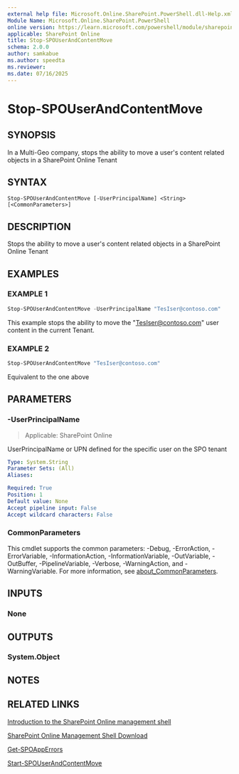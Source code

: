 ```yaml
---
external help file: Microsoft.Online.SharePoint.PowerShell.dll-Help.xml
Module Name: Microsoft.Online.SharePoint.PowerShell
online version: https://learn.microsoft.com/powershell/module/sharepoint-online/stop-spouserandcontentmove
applicable: SharePoint Online
title: Stop-SPOUserAndContentMove
schema: 2.0.0
author: samkabue
ms.author: speedta
ms.reviewer:
ms.date: 07/16/2025
---
```


# Stop-SPOUserAndContentMove

## SYNOPSIS

In a Multi-Geo company, stops the ability to move a user's content related objects in a SharePoint Online Tenant

## SYNTAX

```
Stop-SPOUserAndContentMove [-UserPrincipalName] <String> [<CommonParameters>]
```

## DESCRIPTION

Stops the ability to move a user's content related objects in a SharePoint Online Tenant

## EXAMPLES

### EXAMPLE 1

```powershell
Stop-SPOUserAndContentMove -UserPrincipalName "TesIser@contoso.com"
```

This example stops the ability to move the "TesIser@contoso.com" user content in the current Tenant.

### EXAMPLE 2

```powershell
Stop-SPOUserAndContentMove "TesIser@contoso.com"
```

Equivalent to the one above

## PARAMETERS

### -UserPrincipalName

> Applicable: SharePoint Online

UserPrincipalName or UPN defined for the specific user on the SPO tenant

```yaml
Type: System.String
Parameter Sets: (All)
Aliases:

Required: True
Position: 1
Default value: None
Accept pipeline input: False
Accept wildcard characters: False
```

### CommonParameters

This cmdlet supports the common parameters: -Debug, -ErrorAction, -ErrorVariable, -InformationAction, -InformationVariable, -OutVariable, -OutBuffer, -PipelineVariable, -Verbose, -WarningAction, and -WarningVariable. For more information, see [about_CommonParameters](https://go.microsoft.com/fwlink/?LinkID=113216).

## INPUTS

### None

## OUTPUTS

### System.Object

## NOTES

## RELATED LINKS

[Introduction to the SharePoint Online management shell](https://support.office.com/en-us/article/introduction-to-the-sharepoint-online-management-shell-c16941c3-19b4-4710-8056-34c034493429)

[SharePoint Online Management Shell Download](https://www.microsoft.com/en-US/download/details.aspx?id=35588)

[Get-SPOAppErrors](Get-SPOAppErrors.md)

[Start-SPOUserAndContentMove](Start-SPOUserAndContentMove.md)
